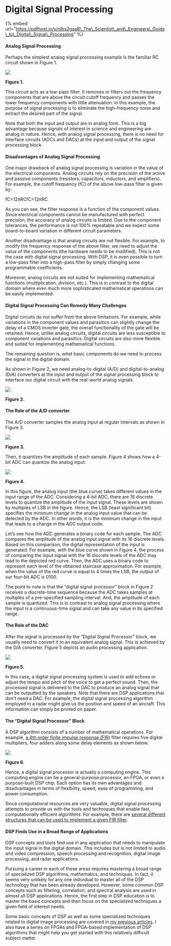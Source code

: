 # Digital Signal Processing

{% embed url="https://pdfhost.io/v/oIbs2gaaB\_The\_Scientist\_and\_Engineers\_Guide\_to\_Digital\_Signal\_Processing" %}



#### Analog Signal Processing

Perhaps the simplest analog signal processing example is the familiar RC circuit shown in Figure 1.

![](https://www.allaboutcircuits.com/uploads/articles/fig1-an-introduction-to-digital-signal-processing.jpg)

**Figure 1.**

This circuit acts as a low-pass filter. It removes or filters out the frequency components that are above the circuit cutoff frequency and passes the lower frequency components with little attenuation. In this example, the purpose of signal processing is to eliminate the high-frequency noise and extract the desired part of the signal.

Note that both the input and output are in analog form. This is a big advantage because signals of interest in science and engineering are analog in nature. Hence, with analog signal processing, there is no need for interface circuits \(ADCs and DACs\) at the input and output of the signal processing block.

#### Disadvantages of Analog Signal Processing

One major drawback of analog signal processing is variation in the value of the electrical components. Analog circuits rely on the precision of the active and passive components \(resistors, capacitors, inductors, and amplifiers\). For example, the cutoff frequency \(fC\) of the above low-pass filter is given by:

fC=12πRCfC=12πRC

As you can see, the filter response is a function of the component values. Since electrical components cannot be manufactured with perfect precision, the accuracy of analog circuits is limited. Due to the component tolerances, the performance is not 100% repeatable and we expect some board-to-board variation in different circuit parameters.

Another disadvantage is that analog circuits are not flexible. For example, to modify the frequency response of the above filter, we need to adjust the value of the components \(the hardware needs to be modified\). This is not the case with digital signal processing. With DSP, it is even possible to turn a low-pass filter into a high-pass filter by simply changing some programmable coefficients. 

Moreover, analog circuits are not suited for implementing mathematical functions \(multiplication, division, etc.\). This is in contrast to the digital domain where even much more sophisticated mathematical operations can be easily implemented.

#### Digital Signal Processing Can Remedy Many Challenges

Digital circuits do not suffer from the above limitations. For example, while variations in the component values and parasitics can slightly change the delay of a CMOS inverter gate, the overall functionality of the gate will be retained. Hence, unlike analog circuits, digital circuits are less susceptible to component variations and parasitics. Digital circuits are also more flexible and suited for implementing mathematical functions.

The remaining question is, what basic components do we need to process the signal in the digital domain.

As shown in Figure 2, we need analog-to-digital \(A/D\) and digital-to-analog \(D/A\) converters at the input and output of the signal processing block to interface our digital circuit with the real-world analog signals.  
  
  
![](https://www.allaboutcircuits.com/uploads/articles/fig2-an-introduction-to-digital-signal-processing.jpg)

**Figure 2.**

#### The Role of the A/D converter

The A/D converter samples the analog input at regular intervals as shown in Figure 3.

![](https://www.allaboutcircuits.com/uploads/articles/fig3-an-introduction-to-digital-signal-processing.jpg)

**Figure 3.**

Then, it quantizes the amplitude of each sample. Figure 4 shows how a 4-bit ADC can quantize the analog input.

![](https://www.allaboutcircuits.com/uploads/articles/fig4-an-introduction-to-digital-signal-processing.jpg)

**Figure 4.**

In this figure, the analog input \(the blue curve\) takes different values in the input range of the ADC. Considering a 4-bit ADC, there are 16 discrete levels to quantize the amplitude of the input signal. These levels are shown by multiples of LSB in the figure. Hence, the LSB \(least significant bit\) specifies the minimum change in the analog input value that can be detected by the ADC. In other words, it is the minimum change in the input that leads to a change in the ADC output code.

Let’s see how the ADC generates a binary code for each sample. The ADC compares the amplitude of the analog input signal with its 16 discrete levels. Based on this comparison, the digital representation of the input is generated. For example, with the blue curve shown in Figure 4, the process of comparing the input signal with the 16 discrete levels of the ADC may lead to the depicted red curve. Then, the ADC uses a binary code to represent each level of the obtained staircase approximation. For example, when the value of the red curve is equal to 4 times the LSB, the output of our four-bit ADC is 0100. 

The point to note is that the “digital signal processor” block in Figure 2 receives a discrete-time sequence because the ADC takes samples at multiples of a pre-specified sampling interval. And, the amplitude of each sample is quantized. This is in contrast to analog signal processing where the input is a continuous-time signal and can take any value in its specified range.

#### The Role of the DAC

After the signal is processed by the “Digital Signal Processor” block, we usually need to convert it to an equivalent analog signal. This is achieved by the D/A converter. Figure 5 depicts an audio processing application.

![](https://www.allaboutcircuits.com/uploads/articles/fig5-an-introduction-to-digital-signal-processing.jpg)

**Figure 5.**

In this case, a digital signal processing system is used to add echoes or adjust the tempo and pitch of the voice to get a perfect sound. Then, the processed signal is delivered to the DAC to produce an analog signal that can be outputted by the speakers. Note that there are DSP applications that don't need a DAC. For example, the digital signal processing algorithm employed in a radar might give us the position and speed of an aircraft. This information can simply be printed on paper.

#### The “Digital Signal Processor” Block

A DSP algorithm consists of a number of mathematical operations. For example, [a 4th order finite impulse response \(FIR\)](https://www.allaboutcircuits.com/technical-articles/structures-for-implementing-finite-impulse-response-filters/) filter requires five digital multipliers, four adders along some delay elements as shown below.

![](https://www.allaboutcircuits.com/uploads/articles/fig6-an-introduction-to-digital-signal-processing.jpg)

**Figure 6.**

Hence, a digital signal processor is actually a computing engine. This computing engine can be a general-purpose processor, an FPGA, or even a purpose-built DSP chip. Each option has its own advantages and disadvantages in terms of flexibility, speed, ease of programming, and power consumption.

Since computational resources are very valuable, digital signal processing attempts to provide us with the tools and techniques that enable fast, computationally efficient algorithms. For example, there are [several different structures that can be used to implement a given FIR filter](https://www.allaboutcircuits.com/technical-articles/structures-for-implementing-finite-impulse-response-filters/).

#### DSP Finds Use in a Broad Range of Applications

DSP concepts and tools find use in any application that needs to manipulate the input signal in the digital domain. This includes but is not limited to audio and video compression, speech processing and recognition, digital image processing, and radar applications.

Pursuing a career in each of these areas requires mastering a broad range of specialized DSP algorithms, mathematics, and techniques. In fact, it seems very unlikely for any one individual to master all of the DSP technology that has been already developed. However, some common DSP concepts such as filtering, correlation, and spectral analysis are used in almost all DSP applications. Hence, the first step in DSP education is to master the basic concepts and then focus on the specialized techniques a given field of interest needs.

Some basic concepts of DSP as well as some specialized techniques related to digital image processing are covered in [my previous articles](https://forum.allaboutcircuits.com/ubs/my-articles-on-aac.1135/). I also have a series on FPGAs and FPGA-based implementation of DSP algorithms that might help you get started with this relatively difficult subject matter.

